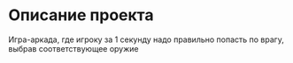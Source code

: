 # Описание проекта #
Игра-аркада, где игроку за 1 секунду надо правильно попасть по врагу, выбрав соответствующее оружие
